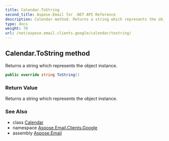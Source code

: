 ```yaml
---
title: Calendar.ToString
second_title: Aspose.Email for .NET API Reference
description: Calendar method. Returns a string which represents the object instance
type: docs
weight: 70
url: /net/aspose.email.clients.google/calendar/tostring/
---
```

## Calendar.ToString method

Returns a string which represents the object instance.

```csharp
public override string ToString()
```

### Return Value

Returns a string which represents the object instance.

### See Also

* class [Calendar](../)
* namespace [Aspose.Email.Clients.Google](../../calendar/)
* assembly [Aspose.Email](../../../)


